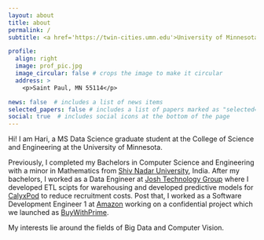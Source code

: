 ```yaml
---
layout: about
title: about
permalink: /
subtitle: <a href='https://twin-cities.umn.edu'>University of Minnesota</a>. Minneapolis, MN.

profile:
  align: right
  image: prof_pic.jpg
  image_circular: false # crops the image to make it circular
  address: >
    <p>Saint Paul, MN 55114</p>

news: false  # includes a list of news items
selected_papers: false # includes a list of papers marked as "selected={true}"
social: true  # includes social icons at the bottom of the page
---
```


Hi! I am Hari, a MS Data Science graduate student at the College of Science and Engineering at the University of Minnesota.

Previously, I completed my Bachelors in Computer Science and Engineering with a minor in Mathematics from [Shiv Nadar University](https://snu.edu.in/home), India. After my bachelors, I worked as a Data Engineer at [Josh Technology Group](https://www.joshtechnologygroup.com/) where I developed ETL scipts for warehousing and developed predictive models for [CalyxPod](https://www.pod.ai/) to reduce recruitment costs. Post that, I worked as a Software Development Engineer 1 at [Amazon](https://www.aboutamazon.com/) working on a confidential project which we launched as [BuyWithPrime](https://buywithprime.amazon.com/).

My interests lie around the fields of Big Data and Computer Vision.
